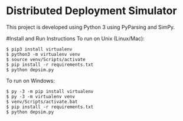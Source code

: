 # Distributed Deployment Simulator

This project is developed using Python 3 using PyParsing and SimPy.

#Install and Run Instructions
To run on Unix (Linux/Mac):
```Shell
$ pip3 install virtualenv
$ python3 -m virtualenv venv
$ source venv/Scripts/activate
$ pip install -r requirements.txt
$ python depsim.py
```

To run on Windows:

```Shell
$ py -3 -m pip install virtualenv
$ py -3 -m virtualenv venv
$ venv/Scripts/activate.bat
$ pip install -r requirements.txt
$ python depsim.py
```
